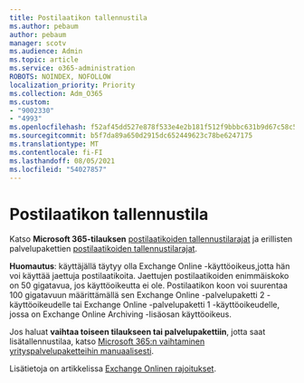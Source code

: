 ```yaml
---
title: Postilaatikon tallennustila
ms.author: pebaum
author: pebaum
manager: scotv
ms.audience: Admin
ms.topic: article
ms.service: o365-administration
ROBOTS: NOINDEX, NOFOLLOW
localization_priority: Priority
ms.collection: Adm_O365
ms.custom:
- "9002330"
- "4993"
ms.openlocfilehash: f52af45dd527e878f533e4e2b181f512f9bbbc631b9d67c58c5ec1ffcd19ea84
ms.sourcegitcommit: b5f7da89a650d2915dc652449623c78be6247175
ms.translationtype: MT
ms.contentlocale: fi-FI
ms.lasthandoff: 08/05/2021
ms.locfileid: "54027857"
---
```

# <a name="mailbox-storage"></a>Postilaatikon tallennustila

Katso **Microsoft 365-tilauksen** [postilaatikoiden tallennustilarajat](https://docs.microsoft.com/office365/servicedescriptions/exchange-online-service-description/exchange-online-limits#mailbox-storage-limits) ja erillisten palvelupakettien [postilaatikoiden tallennustilarajat](https://docs.microsoft.com/office365/servicedescriptions/exchange-online-service-description/exchange-online-limits#storage-limits-across-standalone-plans). 

**Huomautus**: käyttäjällä täytyy olla Exchange Online -käyttöoikeus,jotta hän voi käyttää jaettuja postilaatikoita. Jaettujen postilaatikoiden enimmäiskoko on 50 gigatavua, jos käyttöoikeutta ei ole. Postilaatikon koon voi suurentaa 100 gigatavuun määrittämällä sen Exchange Online -palvelupaketti 2 -käyttöoikeudelle tai Exchange Online -palvelupaketti 1 -käyttöoikeudelle, jossa on Exchange Online Archiving -lisäosan käyttöoikeus.

Jos haluat **vaihtaa toiseen tilaukseen tai palvelupakettiin**, jotta saat lisätallennustilaa, katso [Microsoft 365:n vaihtaminen yrityspalvelupaketteihin manuaalisesti](https://docs.microsoft.com/microsoft-365/commerce/subscriptions/switch-plans-manually?view=o365-worldwide).

Lisätietoja on artikkelissa [Exchange Onlinen rajoitukset](https://docs.microsoft.com/office365/servicedescriptions/exchange-online-service-description/exchange-online-limits).

